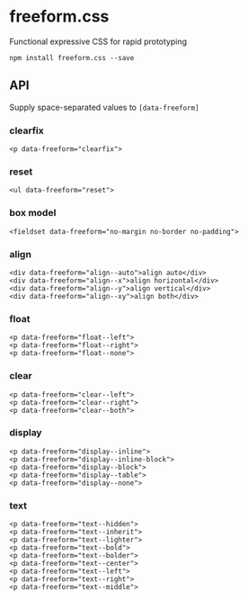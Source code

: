 # freeform.css
Functional expressive CSS for rapid prototyping

```
npm install freeform.css --save
```

## API
Supply space-separated values to `[data-freeform]`

### clearfix
```
<p data-freeform="clearfix">
```

### reset
```
<ul data-freeform="reset">
```

### box model
```
<fieldset data-freeform="no-margin no-border no-padding">
```

### align
```
<div data-freeform="align--auto">align auto</div>
<div data-freeform="align--x">align horizontal</div>
<div data-freeform="align--y">align vertical</div>
<div data-freeform="align--xy">align both</div>
```

### float
```
<p data-freeform="float--left">
<p data-freeform="float--right">
<p data-freeform="float--none">
```

### clear
```
<p data-freeform="clear--left">
<p data-freeform="clear--right">
<p data-freeform="clear--both">
```

### display
```
<p data-freeform="display--inline">
<p data-freeform="display--inline-block">
<p data-freeform="display--block">
<p data-freeform="display--table">
<p data-freeform="display--none">
```

### text
```
<p data-freeform="text--hidden">
<p data-freeform="text--inherit">
<p data-freeform="text--lighter">
<p data-freeform="text--bold">
<p data-freeform="text--bolder">
<p data-freeform="text--center">
<p data-freeform="text--left">
<p data-freeform="text--right">
<p data-freeform="text--middle">
```
